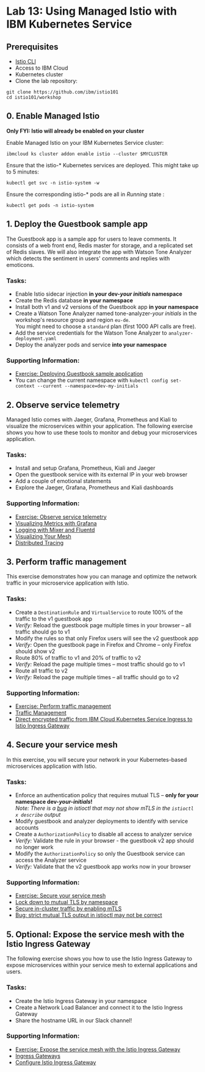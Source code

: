 # Lab 13: Using Managed Istio with IBM Kubernetes Service

## Prerequisites

- [Istio CLI](https://istio.io/latest/docs/ops/diagnostic-tools/istioctl/)
- Access to IBM Cloud
- Kubernetes cluster
- Clone the lab repository:
```
git clone https://github.com/ibm/istio101
cd istio101/workshop
```

## 0. Enable Managed Istio

**Only FYI: Istio will already be enabled on your cluster**

Enable Managed Istio on your IBM Kubernetes Service cluster:

    ibmcloud ks cluster addon enable istio --cluster $MYCLUSTER

Ensure that the istio-* Kubernetes services are deployed. This might take up to 5 minutes:

    kubectl get svc -n istio-system -w

Ensure the corresponding istio-* pods are all in *Running* state :

    kubectl get pods -n istio-system


## 1. Deploy the Guestbook sample app

The Guestbook app is a sample app for users to leave comments. It consists of a web front end, Redis master for storage, and a replicated set of Redis slaves. We will also integrate the app with Watson Tone Analyzer which detects the sentiment in users' comments and replies with emoticons.

### Tasks:

* Enable Istio sidecar injection **in your dev-*your initials* namespace**
* Create the Redis database **in your namespace**
* Install both v1 and v2 versions of the Guestbook app **in your namespace**
* Create a Watson Tone Analyzer named tone-analyzer-*your initials* in the workshop's resource group and region `eu-de`.<br />You might need to choose a `standard` plan (first 1000 API calls are free).
* Add the service credentials for the Watson Tone Analyzer to `analyzer-deployment.yaml`
* Deploy the analyzer pods and service **into your namespace**

### Supporting Information:

* [Exercise: Deploying Guestbook sample application](https://github.com/IBM/istio101/blob/master/workshop/exercise-3/README.md)
* You can change the current namespace with `kubectl config set-context --current --namespace=dev-my-initials`


## 2. Observe service telemetry

Managed Istio comes with Jaeger, Grafana, Prometheus and Kiali to visualize the microservices within your application. The following exercise shows you how to use these tools to monitor and debug your microservices application.

### Tasks:

* Install and setup Grafana, Prometheus, Kiali and Jaeger
* Open the guestbook service with its external IP in your web browser
* Add a couple of emotional statements
* Explore the Jaeger, Grafana, Prometheus and Kiali dashboards

### Supporting Information:

* [Exercise: Observe service telemetry](https://github.com/IBM/istio101/blob/master/workshop/exercise-4/README.md)
* [Visualizing Metrics with Grafana](https://istio.io/latest/docs/tasks/observability/metrics/using-istio-dashboard/)
* [Logging with Mixer and Fluentd](https://istio.io/latest/docs/tasks/observability/mixer/logs/fluentd/)
* [Visualizing Your Mesh](https://istio.io/latest/docs/tasks/observability/kiali/)
* [Distributed Tracing](https://istio.io/latest/docs/tasks/observability/distributed-tracing/jaeger/)


## 3. Perform traffic management

This exercise demonstrates how you can manage and optimize the network traffic in your microservice application with Istio.

### Tasks:

* Create a `DestinationRule` and `VirtualService` to route 100% of the traffic to the v1 guestbook app
* *Verify:* Reload the guestbook page multiple times in your browser – all traffic should go to v1
* Modify the rules so that only Firefox users will see the v2 guestbook app
* *Verify:* Open the guestbook page in Firefox and Chrome – only Firefox should show v2
* Route 80% of traffic to v1 and 20% of traffic to v2
* *Verify:* Reload the page multiple times – most traffic should go to v1
* Route all traffic to v2
* *Verify:* Reload the page multiple times – all traffic should go to v2

### Supporting Information:

* [Exercise: Perform traffic management](https://github.com/IBM/istio101/blob/master/workshop/exercise-6/README.md)
* [Traffic Management](https://istio.io/latest/docs/concepts/traffic-management/)
* [Direct encrypted traffic from IBM Cloud Kubernetes Service Ingress to Istio Ingress Gateway](https://istio.io/latest/blog/2020/alb-ingress-gateway-iks/)


## 4. Secure your service mesh

In this exercise, you will secure your network in your Kubernetes-based microservices application with Istio.

### Tasks:

* Enforce an authentication policy that requires mutual TLS – **only for your namespace dev-*your-initials*!**<br />
  *Note: There is a [bug](https://github.com/istio/istio.io/issues/7862) in istioctl that may not show mTLS in the `istioctl x describe` output*
* Modify guestbook and analyzer deployments to identify with service accounts
* Create a `AuthorizationPolicy` to disable all access to analyzer service
* *Verify:* Validate the rule in your browser - the guestbook v2 app should no longer work
* Modify the `AuthorizationPolicy` so only the Guestbook service can access the Analyzer service
* *Verify:* Validate that the v2 guestbook app works now in your browser

### Supporting Information:

* [Exercise: Secure your service mesh](https://github.com/IBM/istio101/blob/master/workshop/exercise-7/README.md)
* [Lock down to mutual TLS by namespace](https://istio.io/latest/docs/tasks/security/authentication/mtls-migration/#lock-down-to-mutual-tls-by-namespace)
* [Secure in-cluster traffic by enabling mTLS](https://cloud.ibm.com/docs/containers?topic=containers-istio-qs#mtls-qs)
* [Bug: strict mutual TLS output in istioctl may not be correct](https://github.com/istio/istio.io/issues/7862)


## 5. Optional: Expose the service mesh with the Istio Ingress Gateway

The following exercise shows you how to use the Istio Ingress Gateway to expose microservices within your service mesh to external applications and users.

### Tasks:

* Create the Istio Ingress Gateway in your namespace
* Create a Network Load Balancer and connect it to the Istio Ingress Gateway
* Share the hostname URL in our Slack channel! 

### Supporting Information:

* [Exercise: Expose the service mesh with the Istio Ingress Gateway](https://github.com/IBM/istio101/blob/master/workshop/exercise-5/README.md)
* [Ingress Gateways](https://istio.io/latest/docs/tasks/traffic-management/ingress/ingress-control/)
* [Configure Istio Ingress Gateway](https://istio.io/latest/docs/examples/microservices-istio/istio-ingress-gateway/)
